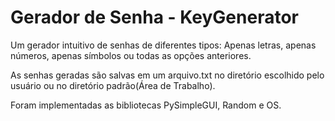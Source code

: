 # Gerador de Senha - KeyGenerator

Um gerador intuitivo de senhas de diferentes tipos: Apenas letras, apenas números, apenas símbolos ou todas as opções anteriores.

As senhas geradas são salvas em um arquivo.txt no diretório escolhido pelo usuário ou no diretório padrão(Área de Trabalho).

Foram implementadas as bibliotecas PySimpleGUI, Random e OS.
